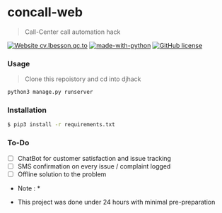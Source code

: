 # concall-web
> Call-Center call automation hack

[![Website cv.lbesson.qc.to](https://img.shields.io/website-up-down-green-red/http/cv.lbesson.qc.to.svg)](http://cv.lbesson.qc.to/)
[![made-with-python](https://img.shields.io/badge/Made%20with-Python-1f425f.svg)](https://www.python.org/)
[![GitHub license](https://img.shields.io/github/license/Naereen/StrapDown.js.svg)](https://github.com/Naereen/StrapDown.js/blob/master/LICENSE)


### Usage

> Clone this repoistory and cd into djhack
```sh
python3 manage.py runserver
```

### Installation

```sh
$ pip3 install -r requirements.txt
```

### To-Do

- [ ] ChatBot for customer satisfaction and issue tracking
- [ ] SMS confirmation on every issue / complaint logged
- [ ] Offline solution to the problem 

* Note : *

* This project was done under 24 hours with minimal pre-preparation
